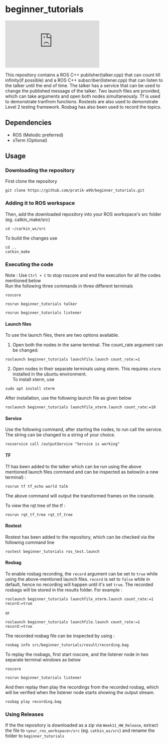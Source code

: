 # beginner_tutorials
[![GitHub license](https://badgen.net/github/license/Naereen/Strapdown.js)](LICENSE.md)

This repository contains a ROS C++ publisher(talker.cpp) that can count till infinity(if possible) and a ROS C++ subscriber(listener.cpp) that can listen to the talker until the end of time. The talker has a service that can be used to change the published message of the talker. Two launch files are provided, which can take arguments and open both nodes simultaneously. Tf is used to demonstrate tranfrom functions. Rostests are also used to demonstrate Level 2 testing framework. Rosbag has also been used to record the topics.

## Dependencies
* ROS (Melodic preferred)
* xTerm (Optional)

## Usage

### Downloading the repository

First clone the repository
```
git clone https://github.com/pratik-a99/beginner_tutorials.git
```

### Adding it to ROS workspace
Then, add the downloaded repository into your ROS workspace's src folder (eg. catkin_make/src)
```
cd ~/carkin_ws/src
```
To build the changes use
```
cd ..
catkin_make
```

### Executing the code
Note : Use `Ctrl + C` to stop roscore and end the execution for all the codes mentioned below \
Run the following three commands in three different terminals 
```
roscore
```
```
rosrun beginner_tutorials talker 
```
```
rosrun beginner_tutorials listener
```

#### Launch files

To use the launch files, there are two options available. 
1. Open both the nodes in the same terminal. The count_rate argument can be changed.
```
roslaunch beginner_tutorials launchfile.launch count_rate:=1
```
2. Open nodes in their separate terminals using xterm. This requires `xterm` installed in the ubuntu environment. \
To install xterm, use 
```
sudo apt install xterm
```
After installation, use the following launch file as given below
```
roslaunch beginner_tutorials launchfile_xterm.launch count_rate:=10
```
#### Service
Use the following command, after starting the nodes, to run call the service. The string can be changed to a string of your choice.
```
rosservice call /outputService "Service is working"
```
#### TF 
Tf has been added to the talker which can be run using the above mentioned launch files command and can be inspected as below(in a new terminal) : 
```
rosrun tf tf_echo world talk
```
The above command will output the transformed frames on the console.

To view the rqt tree of the tf : 
```
rosrun rqt_tf_tree rqt_tf_tree
```
#### Rostest
Rostest has been added to the repository, which can be checked via the following command line

```
rostest beginner_tutorials ros_test.launch 
```
#### Rosbag
To enable rosbag recording, the `record` argument can be set to `true` while using the above-mentioned launch files. `record` is set to `false` while in default, hence no recording will happen until it's set `true`. The recorded rosbags will be stored in the results folder. For example : 
```
roslaunch beginner_tutorials launchfile_xterm.launch count_rate:=1 record:=true
```
or
```
roslaunch beginner_tutorials launchfile.launch count_rate:=1 record:=true
```

The recorded rosbag file can be inspected by using : 
```
rosbag info src/beginner_tutorials/result/recording.bag
```

To replay the rosbags, first start roscore, and the listener node in two separate terminal windows as below
```
roscore
```
```
rosrun beginner_tutorials listener 
```
And then replay then play the recordings from the recorded rosbag, which will be verified when the listener node starts showing the output stream.
```
rosbag play recording.bag
```

### Using Releases
If the the repository is downloaded as a zip via `Week11_HW_Release`, extract the file to `<your_ros_workspace>/src` (eg. `catkin_ws/src`) and rename the folder to `beginner_tutorials`
